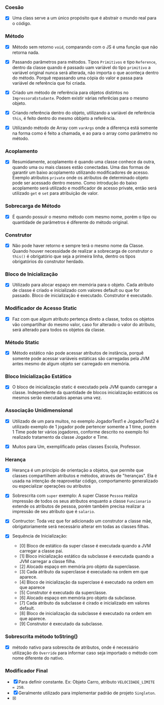 
### Coesão

 - [x] Uma class serve a um único propósito que é abstrair o mundo real para o código.

### Método

- [x] Método sem retorno ``void``, comparando com o JS é uma função que não retorna nada.
- [x] Passando parâmetros para métodos. Tipos ``Primitivos`` e tipo ``Reference``, dentro da classe quando é passado
uam variável do tipo ``primitivo`` a variável original nunca será alterada, não importa o que aconteça dentro do método.
  Porquê repassando uma cópia do valor e passa para variável de referência que foi criada.
  
- [x] Criado um método de referência para objetos distintos no ``ImpressoraEstudante``. Podem existir várias referêcias 
para o mesmo objeto.

- [x] Criando referência dentro do objeto, utilizando a variável de referência ``this``, é feito dentro do mesmo obbjeto
a referência.
  
- [x] Utilizando método de Array com ``varArgs`` onde a diferença está somente na forma como é feito a chamada, e ao 
para o array como parâmetro no método.
  
### Acoplamento

- [x] Resumidamente, acoplamento é quando uma classe conhece da outra, quando uma ou mais classes estão conectadas.
Uma das formas de garantir um baixo acoplamento utilizando modificadores de acesso. Exemplo atributos ``private`` onde
  os atributos de determinado objeto pode ser acessado dentro mesmo.
  Como introdução do baixo acoplamento será utilizado e modificador de acesso private, então será utilizado ``get`` e ``set``
  para atribuição de valor.
  
### Sobrecarga de Método

- [x] É quando possuir o mesmo método com mesmo nome, porém o tipo ou quantidade de parâmetros é diferente do método original.

### Construtor

- [x] Não pode haver retorno e sempre terá o mesmo nome da Classe. Quando houver necessidade de realizar a sobrecarga de 
construtor o ``this()`` é obrigatório que seja a primeira linha, dentro os tipos obrigatórios do construtor herdado.
  
### Bloco de Inicialização

- [x] Utilizado para alocar espaço em memória para o objeto. Cada atributo de classe é criado e inicializado com valores
default ou que for passado. Bloco de inicialização é executado. Construtor é executado.
  
### Modificador de Acesso Static

- [x] Faz com que algum atributo pertença direto a classe, todos os objetos vão compartilhar do mesmo valor, caso for alterado
o valor do atributo, será alterado para todos os objetos da classe.
  
### Método Static

- [x] Método estático não pode acessar atributos de instância, porquê somente pode acessar variáveis estáticas são carregadas
pela JVM antes mesmo de algum objeto ser carregado em memória.
  
### Bloco Inicialização Estático

- [x] O bloco de inicialização static é executado pela JVM quando carregar a classe. Independente da quantidade de blocos inicialização
estáticos os mesmos serão executados apenas uma vez.
  
### Associação Unidimensional

- [x] Utilizado de um para muitos, no exemplo JogadorTest1 e JogadorTest2 é utilizado exemplo de 1 jogador pode pertencer somente a 1 time, 
porém 1 Time pode ter vários jogadores, conforme descrito no exemplo foi realizado tratamento da classe Jogador e Time.
  
- [x] Muitos para Um, exemplificado pelas classes Escola, Professor.

### Herança

- [x] Herança é um princípio de orientação a objetos, que permite que classes compartilhem atributos e métodos, através de "heranças". 
  Ela é usada na intenção de reaproveitar código, comportamento generalizado ou especializar operações ou atributos
  
- [x] Sobrescrita com ``super`` exemplo: A super Classe ``Pessoa`` realiza impressão de todos os seus atributos enquanto a classe ``Funcionario``
extende os atributos de pessoa, porém também precisa realizar a impressão de seu atributo que é ``salario``. 
  
- [x] Contructor: Toda vez que for adicionado um construtor a classe mãe, obrigatoriamente será necessário alterar em todas as classes filhas.

- [x] Sequência de Inicialização: 
  - [0] Bloco de estático da super classe é executada quando a JVM carregar a classe pai.
  - [1] Bloco inicialização estático da subclasse é executada quando a JVM carregar a classe filha.
  - [2] Alocado espaço em memória pro objeto da superclasse.
  - [3] Cada atributo da superclasse é executado na ordem em que aparece.
  - [4] Bloco de inicialização da superclase é executado na ordem em que aparece
  - [5] Construtor é executado da superclasse.
  - [6] Alocado espaço em memória pro objeto da subclasse.
  - [7] Cada atributo da subclasse é cirado e inicializado em valores default.
  - [8] Bloco de inicialização da subclasse é executado na ordem em que aparece.
  - [9] Construtor é executado da subclasse.
  
### Sobrescrita método toString()

- [x] método nativo para sobrescita de atributos, onde é necessário utilização do ``Override`` para informar caso seja importado
o método com nome diferente do nativo.
  
### Modificador Final

- [x] Para definir constante. Ex: Objeto Carro, atributo ``VELOCIDADE_LIMITE = 250``. 
- [x] Geralmente utilizado para implementar padrão de projeto ``Singleton``.
- [x] 